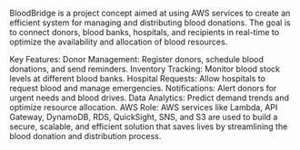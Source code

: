 BloodBridge is a project concept aimed at using AWS services to create an efficient system for managing and distributing blood donations. The goal is to connect donors, blood banks, hospitals, and recipients in real-time to optimize the availability and allocation of blood resources.

Key Features:
Donor Management: Register donors, schedule blood donations, and send reminders.
Inventory Tracking: Monitor blood stock levels at different blood banks.
Hospital Requests: Allow hospitals to request blood and manage emergencies.
Notifications: Alert donors for urgent needs and blood drives.
Data Analytics: Predict demand trends and optimize resource allocation.
AWS Role:
AWS services like Lambda, API Gateway, DynamoDB, RDS, QuickSight, SNS, and S3 are used to build a secure, scalable, and efficient solution that saves lives by streamlining the blood donation and distribution process.

